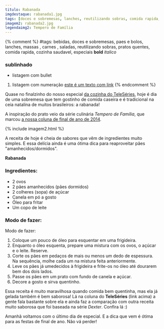 ```yaml
---
titulo: Rabanada
imgdestaque: rabanada1.jpg
tags: [doces e sobremesas, lanches, reutilizando sobras, comida rapida, especiais]
imagem2: rabanada2.jpg
legendaimg2: Tempero de Família
---
```

{% comment %}
#tags: bebidas, doces e sobremesas, paes e bolos, lanches, massas , carnes , saladas, reutilizando sobras, pratos quentes, comida rapida, cozinha saudavel, especiais
**bold**
*italico*
### sublinhado
* listagem com bullet
1. listagem com numeração
[este é um texto com link](https://www.enderecodolink.com)
{% endcomment %}

Quase no finalzinho do nosso especial [da cozinha do TeleSéries](http://teleseries.com.br/category/colunas/gastronomia/), hoje é dia de uma sobremesa que tem gostinho de comida caseira e é tradicional na ceia natalina de muitos brasileiros: a rabanada!

A inspiração do prato veio da série culinária *Tempero de Família*, que marcou [a nossa coluna de final de ano de 2014](http://teleseries.com.br/um-tempero-de-familia-nas-suas-festas-de-final-de-ano/). 

{% include imagem2.html %}

A receita de hoje é cheia de sabores que vêm de ingredientes muito simples. E essa delícia ainda é uma ótima dica para reaproveitar pães "amanhecidos/dormidos".

**Rabanada** 

### Ingredientes:

* 2 ovos
* 2 pães amanhecidos (pães dormidos)
* 2 colheres (sopa) de açúcar
* Canela em pó a gosto
* Óleo para fritar
* Um copo de leite

### Modo de fazer:

Modo de fazer:

1. Coloque um pouco de óleo para esquentar em uma frigideira.
2. Enquanto o óleo esquenta, prepare uma mistura com os ovos, o açúcar e o leite. Reserve.
3. Corte os pães em pedaços de mais ou menos um dedo de espessura. Na sequência, molhe cada um na mistura feita anteriormente.
4. Leve os pães já umedecidos à frigideira e frite-os no óleo até dourarem bem dos dois lados.
5. Passe os pães em um prato com fundo de canela e açúcar.
6. Decore a gosto e sirva quentinho.

Essa receita é muito maravilhosa quando comida bem quentinha, mas ela já gelada também é bem saborosa! Lá na coluna do **TeleSéries** (link acima) a gente fala bastante sobre ela e ainda faz a comparação com outra receita muito saborosa que foi baseada na série *Dexter*. Confira lá :)

Amanhã voltamos com o último dia de especial. E a dica que vem é ótima para as festas de final de ano. Não vá perder!
